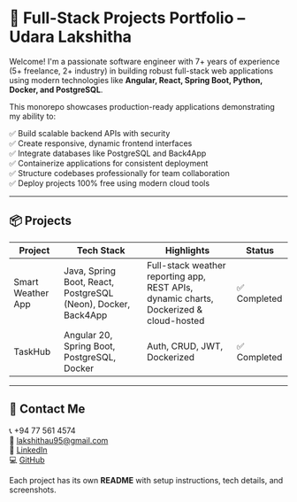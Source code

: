 # 🚀 Full-Stack Projects Portfolio – Udara Lakshitha

Welcome! I'm a passionate software engineer with 7+ years of experience (5+ freelance, 2+ industry) in building robust full-stack web applications using modern technologies like **Angular, React, Spring Boot, Python, Docker, and PostgreSQL**.

This monorepo showcases production-ready applications demonstrating my ability to:

✅ Build scalable backend APIs with security  
✅ Create responsive, dynamic frontend interfaces  
✅ Integrate databases like PostgreSQL and Back4App  
✅ Containerize applications for consistent deployment  
✅ Structure codebases professionally for team collaboration  
✅ Deploy projects 100% free using modern cloud tools

---

## 📦 Projects

| Project | Tech Stack | Highlights | Status |
|---------|------------|-----------|--------|
| Smart Weather App | Java, Spring Boot, React, PostgreSQL (Neon), Docker, Back4App | Full-stack weather reporting app, REST APIs, dynamic charts, Dockerized & cloud-hosted | ✅ Completed |
| TaskHub | Angular 20, Spring Boot, PostgreSQL, Docker | Auth, CRUD, JWT, Dockerized | ✅ Completed |

---

## 📧 Contact Me

📞 +94 77 561 4574  
📧 lakshithau95@gmail.com  
💼 [LinkedIn](https://www.linkedin.com/in/udara-lakshitha)  
💻 [GitHub](https://github.com/udara-lakshitha)

Each project has its own **README** with setup instructions, tech details, and screenshots.